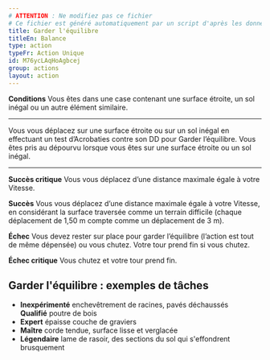 ```yaml
---
# ATTENTION : Ne modifiez pas ce fichier
# Ce fichier est généré automatiquement par un script d'après les données du module Foundry VTT officiel et de sa traduction
title: Garder l'équilibre
titleEn: Balance
type: action
typeFr: Action Unique
id: M76ycLAqHoAgbcej
group: actions
layout: action
---
```

**Conditions** Vous êtes dans une case contenant une surface étroite, un sol inégal ou un autre élément similaire.

----

Vous vous déplacez sur une surface étroite ou sur un sol inégal en effectuant un test d’Acrobaties contre son DD pour Garder l’équilibre. Vous êtes pris au dépourvu lorsque vous êtes sur une surface étroite ou un sol inégal.

----

**Succès critique** Vous vous déplacez d’une distance maximale égale à votre Vitesse.

**Succès** Vous vous déplacez d’une distance maximale égale à votre Vitesse, en considérant la surface traversée comme un terrain difficile (chaque déplacement de 1,50 m compte comme un déplacement de 3 m).

**Échec** Vous devez rester sur place pour garder l’équilibre (l’action est tout de même dépensée) ou vous chutez. Votre tour prend fin si vous chutez.

**Échec critique** Vous chutez et votre tour prend fin.

 

## Garder l'équilibre : exemples de tâches

- **Inexpérimenté** enchevêtrement de racines, pavés déchaussés<br>**Qualifié** poutre de bois
- **Expert** épaisse couche de graviers
- **Maître** corde tendue, surface lisse et verglacée
- **Légendaire** lame de rasoir, des sections du sol qui s'effondrent brusquement

